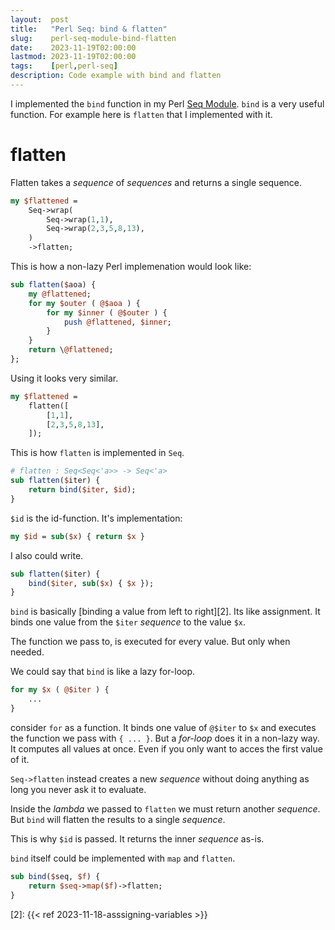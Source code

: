 ```yaml
---
layout:  post
title:   "Perl Seq: bind & flatten"
slug:    perl-seq-module-bind-flatten
date:    2023-11-19T02:00:00
lastmod: 2023-11-19T02:00:00
tags:    [perl,perl-seq]
description: Code example with bind and flatten
---
```


I implemented the `bind` function in my Perl [Seq Module][1]. `bind` is
a very useful function. For example here is `flatten` that I implemented with
it.

# flatten

Flatten takes a *sequence* of *sequences* and returns a single sequence.

```perl
my $flattened =
    Seq->wrap(
        Seq->wrap(1,1),
        Seq->wrap(2,3,5,8,13),
    )
    ->flatten;
```

This is how a non-lazy Perl implemenation would look like:

```perl
sub flatten($aoa) {
    my @flattened;
    for my $outer ( @$aoa ) {
        for my $inner ( @$outer ) {
            push @flattened, $inner;
        }
    }
    return \@flattened;
};
```

Using it looks very similar.

```perl
my $flattened =
    flatten([
        [1,1],
        [2,3,5,8,13],
    ]);
```

This is how `flatten` is implemented in `Seq`.

```perl
# flatten : Seq<Seq<'a>> -> Seq<'a>
sub flatten($iter) {
    return bind($iter, $id);
}
```

`$id` is the id-function. It's implementation:

```perl
my $id = sub($x) { return $x }
```

I also could write.

```perl
sub flatten($iter) {
    bind($iter, sub($x) { $x });
}
```

`bind` is basically [binding a value from left to right][2]. Its like
assignment. It binds one value from the `$iter` *sequence* to the value `$x`.

The function we pass to, is executed for every value. But only when needed.

We could say that `bind` is like a lazy for-loop.

```perl
for my $x ( @$iter ) {
    ...
}
```

consider `for` as a function. It binds one value of `@$iter` to `$x` and executes
the function we pass with `{ ... }`. But a *for-loop* does it in a non-lazy way.
It computes all values at once. Even if you only want to acces the first value of it.

`Seq->flatten` instead creates a new *sequence* without doing anything as long
you never ask it to evaluate.

Inside the *lambda* we passed to `flatten` we must return another *sequence*.
But `bind` will flatten the results to a single *sequence*.

This is why `$id` is passed. It returns the inner *sequence* as-is.

`bind` itself could be implemented with `map` and `flatten`.

```perl
sub bind($seq, $f) {
    return $seq->map($f)->flatten;
}
```

[1]: https://github.com/DavidRaab/Seq
[2]: {{< ref 2023-11-18-asssigning-variables >}}